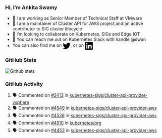 ### Hi, I’m Ankita Swamy

- 💼 I am working as Senior Member of Technical Staff at VMware
- 👀 I am a maintainer of Cluster API for AWS project and an active contributor to SIG cluster lifecycle
- 💞️ I’m looking to collaborate on Kubernetes, SIGs and Edge IOT
- 💬 You can reach me out on Kubernetes Slack with handle @swan
- You can also find me on <a href="https://twitter.com/SwamyAnkita" target="blank"><img align="center" src="https://raw.githubusercontent.com/Ankitasw/Ankitasw/master/svg/twitter.svg" alt="Ankitasw" height="25" width="25" color="#1DA1f2" /></a>, or on <a href="https://www.linkedin.com/in/Ankitaswamy/" target="blank"><img align="center" src="https://raw.githubusercontent.com/Ankitasw/Ankitasw/master/svg/linkedin.svg" alt="Ankitasw" height="25" width="25" /></a>

### GitHub Stats
![Github stats](https://github-readme-stats.vercel.app/api?username=Ankitasw&count_private=true&show_icons=true&theme=tokyonight)

### GitHub Activity 
<!--START_SECTION:activity-->
1. 🗣 Commented on [#2413](https://github.com/kubernetes-sigs/cluster-api-provider-vsphere/pull/2413#issuecomment-1753170694) in [kubernetes-sigs/cluster-api-provider-vsphere](https://github.com/kubernetes-sigs/cluster-api-provider-vsphere)
2. 🗣 Commented on [#4549](https://github.com/kubernetes-sigs/cluster-api-provider-aws/pull/4549#issuecomment-1753065547) in [kubernetes-sigs/cluster-api-provider-aws](https://github.com/kubernetes-sigs/cluster-api-provider-aws)
3. 🗣 Commented on [#4536](https://github.com/kubernetes-sigs/cluster-api-provider-aws/pull/4536#issuecomment-1753063720) in [kubernetes-sigs/cluster-api-provider-aws](https://github.com/kubernetes-sigs/cluster-api-provider-aws)
4. 🗣 Commented on [#4510](https://github.com/kubernetes/org/issues/4510#issuecomment-1753041656) in [kubernetes/org](https://github.com/kubernetes/org)
5. 🗣 Commented on [#4453](https://github.com/kubernetes-sigs/cluster-api-provider-aws/pull/4453#issuecomment-1748815651) in [kubernetes-sigs/cluster-api-provider-aws](https://github.com/kubernetes-sigs/cluster-api-provider-aws)
<!--END_SECTION:activity-->
